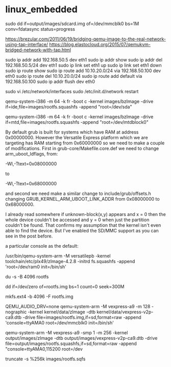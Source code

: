 # linux_embedded

sudo dd if=output/images/sdcard.img of=/dev/mmcblk0 bs=1M conv=fdatasync
status=progress

https://brezular.com/2011/06/19/bridging-qemu-image-to-the-real-network-using-tap-interface/
https://blog.elastocloud.org/2015/07/qemukvm-bridged-network-with-tap.html

sudo ip addr add 192.168.50.5 dev eth1
sudo ip addr show
sudo ip addr del 192.168.50.5/24 dev eth1
sudo ip link set eth1 up
sudo ip link set eth1 down
sudo ip route show
sudo ip route add 10.10.20.0/24 via 192.168.50.100 dev eth0
sudo ip route del 10.10.20.0/24
sudo ip route add default via 192.168.50.100
sudo ip addr flush dev eth0

sudo vi /etc/network/interfaces
sudo /etc/init.d/network restart

qemu-system-i386 -m 64 -k fr -boot c -kernel images/bzImage -drive
if=ide,file=images/rootfs.squashfs -append "root=/dev/sda"

qemu-system-i386 -m 64 -k fr -boot c -kernel images/bzImage -drive
if=mtd,file=images/rootfs.squashfs -append "root=/dev/mtdblock0"

By default grub is built for systems which have RAM at address 0x00000000.
However the Versatile Express platform which we are targeting has RAM starting
from 0x60000000 so we need to make a couple of modifications. First in
grub-core/Makefile.core.def we need to change arm_uboot_ldflags, from:

-Wl,-Ttext=0x08000000

to

-Wl,-Ttext=0x68000000

and second we need make a similar change to include/grub/offsets.h changing
GRUB_KERNEL_ARM_UBOOT_LINK_ADDR from 0x08000000 to 0x68000000.

I already read somewhere if unknown-block(x,y) appears and x = 0 then the whole
device couldn't be accessed and y = 0 when just the partition couldn't be found.
That confirms my assumption that the kernel isn't even able to find the device.
But I've enabled the SD/MMC support as you can see in the post before.


 a particular console as the default:

/usr/bin/qemu-system-arm -M versatilepb -kernel toolchain/etc/plx49/zImage-4.2.8 -initrd fs.squashfs -append 'root=/dev/ram0 init=/bin/sh'

 du -s -B 4096 rootfs

 dd if=/dev/zero of=rootfs.img bs=1 count=0 seek=300M

mkfs.ext4 -b 4096 -F rootfs.img


QEMU_AUDIO_DRV=none qemu-system-arm -M vexpress-a9 -m 128 -nographic -kernel
kernel/data/zImage -dtb kernel/data/vexpress-v2p-ca9.dtb -drive
file=images/rootfs.img,if=sd,format=raw -append 'console=ttyAMA0
root=/dev/mmcblk0 init=/bin/sh'


qemu-system-arm -M vexpress-a9 -smp 1 -m 256 -kernel output/images/zImage -dtb
output/images/vexpress-v2p-ca9.dtb -drive
file=output/images/rootfs.squashfs,if=sd,format=raw -append
"console=ttyAMA0,115200 root=/dev


truncate -s %256k images/rootfs.sqfs
